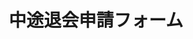 ---
layout: post
title: 中途退会申請フォーム
description: 年度の途中に退会する際の申請フォーム
image: assets/images/form_leave.png
---